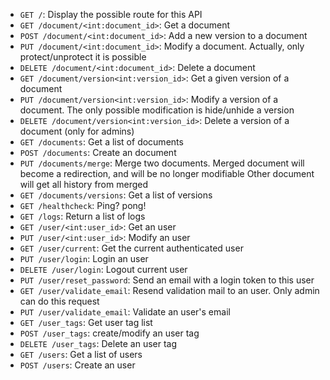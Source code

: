* `GET /`: Display the possible route for this API
* `GET /document/<int:document_id>`: Get a document
* `POST /document/<int:document_id>`: Add a new version to a document
* `PUT /document/<int:document_id>`: Modify a document. Actually, only protect/unprotect it is possible
* `DELETE /document/<int:document_id>`: Delete a document
* `GET /document/version<int:version_id>`: Get a given version of a document
* `PUT /document/version<int:version_id>`: Modify a version of a document. The only possible modification is hide/unhide a version
* `DELETE /document/version<int:version_id>`: Delete a version of a document (only for admins)
* `GET /documents`: Get a list of documents
* `POST /documents`: Create an document
* `PUT /documents/merge`: Merge two documents. Merged document will become a redirection, and will be no longer modifiable
    Other document will get all history from merged
* `GET /documents/versions`: Get a list of versions
* `GET /healthcheck`: Ping? pong!
* `GET /logs`: Return a list of logs
* `GET /user/<int:user_id>`: Get an user
* `PUT /user/<int:user_id>`: Modify an user
* `GET /user/current`: Get the current authenticated user
* `PUT /user/login`: Login an user
* `DELETE /user/login`: Logout current user
* `PUT /user/reset_password`: Send an email with a login token to this user
* `GET /user/validate_email`: Resend validation mail to an user. Only admin can do this request
* `PUT /user/validate_email`: Validate an user's email
* `GET /user_tags`: Get user tag list
* `POST /user_tags`: create/modify an user tag
* `DELETE /user_tags`: Delete an user tag
* `GET /users`: Get a list of users
* `POST /users`: Create an user
